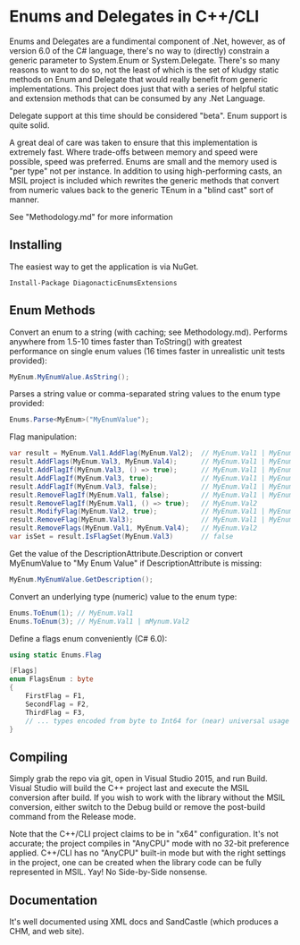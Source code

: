 Enums and Delegates in C++/CLI
==============================

Enums and Delegates are a fundimental component of .Net, however, as of version 6.0 of the
C# language, there's no way to (directly) constrain a generic parameter to System.Enum or 
System.Delegate.  There's so many reasons to want to do so, not the least of which is the 
set of kludgy static methods on Enum and Delegate that would really benefit from generic
implementations.  This project does just that with a series of helpful static and extension
methods that can be consumed by any .Net Language.

Delegate support at this time should be considered "beta". Enum support is quite solid.

A great deal of care was taken to ensure that this implementation is extremely fast.  Where
trade-offs between memory and speed were possible, speed was preferred. Enums are small and
the memory used is "per type" not per instance.  In addition to using high-performing casts,
an MSIL project is included which rewrites the generic methods that convert from numeric
values back to the generic TEnum in a "blind cast" sort of manner.

See "Methodology.md" for more information

Installing
----------
The easiest way to get the application is via NuGet.

```
Install-Package DiagonacticEnumsExtensions
```

Enum Methods
------------
Convert an enum to a string (with caching; see Methodology.md). Performs anywhere from 1.5-10 
times faster than ToString() with greatest performance on single enum values (16 times faster 
in unrealistic unit tests provided):
```c#
MyEnum.MyEnumValue.AsString();
```

Parses a string value or comma-separated string values to the enum type provided:
```c#
Enums.Parse<MyEnum>("MyEnumValue");
```

Flag manipulation:
```c#
var result = MyEnum.Val1.AddFlag(MyEnum.Val2);  // MyEnum.Val1 | MyEnum.Val2
result.AddFlags(MyEnum.Val3, MyEnum.Val4);      // MyEnum.Val1 | MyEnum.Val2 | MyEnum.Val3 | MyEnum.Val4
result.AddFlagIf(MyEnum.Val3, () => true);      // MyEnum.Val1 | MyEnum.Val2 | MyEnum.Val3
result.AddFlagIf(MyEnum.Val3, true);			// MyEnum.Val1 | MyEnum.Val2 | MyEnum.Val3
result.AddFlagIf(MyEnum.Val3, false);           // MyEnum.Val1 | MyEnum.Val2 | MyEnum.Val3
result.RemoveFlagIf(MyEnum.Val1, false);        // MyEnum.Val1 | MyEnum.Val2
result.RemoveFlagIf(MyEnum.Val1, () => true);   // MyEnum.Val2
result.ModifyFlag(MyEnum.Val2, true);           // MyEnum.Val1 | MyEnum.Val2 (sets if true, removes if false -- Delegate removal overload available, too)
result.RemoveFlag(MyEnum.Val3);                 // MyEnum.Val1 | MyEnum.Val2 | MyEnum.Val4
result.RemoveFlags(MyEnum.Val1, MyEnum.Val4);   // MyEnum.Val2
var isSet = result.IsFlagSet(MyEnum.Val3)       // false
```

Get the value of the DescriptionAttribute.Description or convert MyEnumValue to "My Enum Value"
if DescriptionAttribute is missing:
```c#
MyEnum.MyEnumValue.GetDescription();
```

Convert an underlying type (numeric) value to the enum type:
```c#
Enums.ToEnum(1); // MyEnum.Val1
Enums.ToEnum(3); // MyEnum.Val1 | mMynum.Val2
```

Define a flags enum conveniently (C# 6.0):
```c#
using static Enums.Flag

[Flags]
enum FlagsEnum : byte
{
	FirstFlag = F1,
	SecondFlag = F2,
	ThirdFlag = F3,
	// ... types encoded from byte to Int64 for (near) universal usage ...
}
```

Compiling
---------

Simply grab the repo via git, open in Visual Studio 2015, and run Build.  Visual Studio will
build the C++ project last and execute the MSIL conversion after build.  If you wish to work
with the library without the MSIL conversion, either switch to the Debug build or 
remove the post-build command from the Release mode.

Note that the C++/CLI project claims to be in "x64" configuration.  It's not accurate; the
project compiles in "AnyCPU" mode with no 32-bit preference applied.  C++/CLI has no "AnyCPU"
built-in mode but with the right settings in the project, one can be created when the library
code can be fully represented in MSIL.  Yay! No Side-by-Side nonsense.

Documentation
-------------
It's well documented using XML docs and SandCastle (which produces a CHM, and web site).
